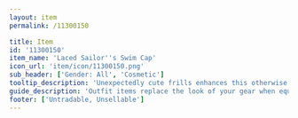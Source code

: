 ```yaml
---
layout: item
permalink: /11300150

title: Item
id: '11300150'
item_name: 'Laced Sailor''s Swim Cap'
icon_url: 'item/icon/11300150.png'
sub_header: ['Gender: All', 'Cosmetic']
tooltip_description: 'Unexpectedly cute frills enhances this otherwise traditional swimming hat.'
guide_description: 'Outfit items replace the look of your gear when equipped.'
footer: ['Untradable, Unsellable']
---
```

